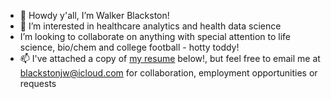 - 👋 Howdy y'all, I’m Walker Blackston!
- 👀 I’m interested in healthcare analytics and health data science
- I’m looking to collaborate on anything with special attention to life science, bio/chem and college football - hotty toddy!
- 📫 I've attached a copy of [my resume](https://github.com/jwblackston/jwblackston/files/10375585/blackston_resume_1.4.23.docx) below!, but feel free to email me at blackstonjw@icloud.com for collaboration, employment opportunities or requests


<!---
jwblackston/jwblackston is a ✨ special ✨ repository because its `README.md` (this file) appears on your GitHub profile.
You can click the Preview link to take a look at your changes.
--->
